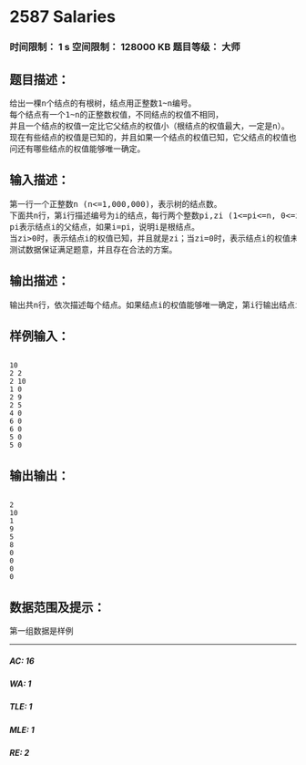 # 2587 Salaries   
### 时间限制： 1 s     空间限制： 128000 KB     题目等级： 大师  
## 题目描述：  

<pre>
给出一棵n个结点的有根树，结点用正整数1~n编号。  
每个结点有一个1~n的正整数权值，不同结点的权值不相同，  
并且一个结点的权值一定比它父结点的权值小（根结点的权值最大，一定是n）。  
现在有些结点的权值是已知的，并且如果一个结点的权值已知，它父结点的权值也一定已知。  
问还有哪些结点的权值能够唯一确定。
</pre>
  
  
## 输入描述：  

<pre>
第一行一个正整数n (n<=1,000,000)，表示树的结点数。  
下面共n行，第i行描述编号为i的结点，每行两个整数pi,zi (1<=pi<=n, 0<=zi<=n)。  
pi表示结点i的父结点，如果i=pi，说明i是根结点。  
当zi>0时，表示结点i的权值已知，并且就是zi；当zi=0时，表示结点i的权值未知。  
测试数据保证满足题意，并且存在合法的方案。
</pre>
  
  
## 输出描述：  

<pre>
输出共n行，依次描述每个结点。如果结点i的权值能够唯一确定，第i行输出结点i的权值，否则第i行输出0。
</pre>
  
  
## 样例输入：  

<pre><code>
10  
2 2  
2 10  
1 0  
2 9  
2 5  
4 0  
6 0  
6 0  
5 0  
5 0
</code></pre>
  
  
## 输出输出：  

<pre><code>
2  
10  
1  
9  
5  
8  
0  
0  
0  
0
</code></pre>
  
  
## 数据范围及提示：  

<pre>
第一组数据是样例
</pre>
  
  
***  

##### AC: 16  
##### WA: 1  
##### TLE: 1  
##### MLE: 1  
##### RE: 2  
